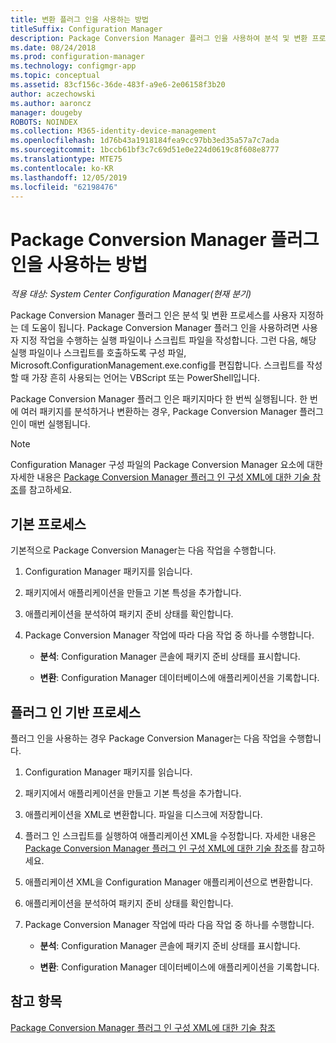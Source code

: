 ```yaml
---
title: 변환 플러그 인을 사용하는 방법
titleSuffix: Configuration Manager
description: Package Conversion Manager 플러그 인을 사용하여 분석 및 변환 프로세스를 사용자 지정합니다.
ms.date: 08/24/2018
ms.prod: configuration-manager
ms.technology: configmgr-app
ms.topic: conceptual
ms.assetid: 83cf156c-36de-483f-a9e6-2e06158f3b20
author: aczechowski
ms.author: aaroncz
manager: dougeby
ROBOTS: NOINDEX
ms.collection: M365-identity-device-management
ms.openlocfilehash: 1d76b43a1918184fea9cc97bb3ed35a57a7c7ada
ms.sourcegitcommit: 1bccb61bf3c7c69d51e0e224d0619c8f608e8777
ms.translationtype: MTE75
ms.contentlocale: ko-KR
ms.lasthandoff: 12/05/2019
ms.locfileid: "62198476"
---
```

# <a name="how-to-use-the-package-conversion-manager-plug-in"></a>Package Conversion Manager 플러그 인을 사용하는 방법

*적용 대상: System Center Configuration Manager(현재 분기)*

<!--1357861-->

Package Conversion Manager 플러그 인은 분석 및 변환 프로세스를 사용자 지정하는 데 도움이 됩니다. Package Conversion Manager 플러그 인을 사용하려면 사용자 지정 작업을 수행하는 실행 파일이나 스크립트 파일을 작성합니다. 그런 다음, 해당 실행 파일이나 스크립트를 호출하도록 구성 파일, Microsoft.ConfigurationManagement.exe.config를 편집합니다. 스크립트를 작성할 때 가장 흔히 사용되는 언어는 VBScript 또는 PowerShell입니다.

Package Conversion Manager 플러그 인은 패키지마다 한 번씩 실행됩니다. 한 번에 여러 패키지를 분석하거나 변환하는 경우, Package Conversion Manager 플러그 인이 매번 실행됩니다.

> [!NOTE]  
> Configuration Manager 구성 파일의 Package Conversion Manager 요소에 대한 자세한 내용은 [Package Conversion Manager 플러그 인 구성 XML에 대한 기술 참조](/sccm/apps/pcm/plugin-config-xml)를 참고하세요.



## <a name="default-process"></a>기본 프로세스

기본적으로 Package Conversion Manager는 다음 작업을 수행합니다.

1.  Configuration Manager 패키지를 읽습니다.  

2.  패키지에서 애플리케이션을 만들고 기본 특성을 추가합니다.  

3.  애플리케이션을 분석하여 패키지 준비 상태를 확인합니다.  

4.  Package Conversion Manager 작업에 따라 다음 작업 중 하나를 수행합니다.  

    - **분석**: Configuration Manager 콘솔에 패키지 준비 상태를 표시합니다.  

    - **변환**: Configuration Manager 데이터베이스에 애플리케이션을 기록합니다.  


## <a name="plug-in-based-process"></a>플러그 인 기반 프로세스 

플러그 인을 사용하는 경우 Package Conversion Manager는 다음 작업을 수행합니다.

1.  Configuration Manager 패키지를 읽습니다.  

2.  패키지에서 애플리케이션을 만들고 기본 특성을 추가합니다.  

3.  애플리케이션을 XML로 변환합니다. 파일을 디스크에 저장합니다.  

4.  플러그 인 스크립트를 실행하여 애플리케이션 XML을 수정합니다. 자세한 내용은 [Package Conversion Manager 플러그 인 구성 XML에 대한 기술 참조](/sccm/apps/pcm/plugin-config-xml)를 참고하세요.  

5.  애플리케이션 XML을 Configuration Manager 애플리케이션으로 변환합니다.  

6.  애플리케이션을 분석하여 패키지 준비 상태를 확인합니다.  

7.  Package Conversion Manager 작업에 따라 다음 작업 중 하나를 수행합니다.  

    - **분석**: Configuration Manager 콘솔에 패키지 준비 상태를 표시합니다.  

    - **변환**: Configuration Manager 데이터베이스에 애플리케이션을 기록합니다.  



## <a name="see-also"></a>참고 항목

[Package Conversion Manager 플러그 인 구성 XML에 대한 기술 참조](/sccm/apps/pcm/plugin-config-xml)
